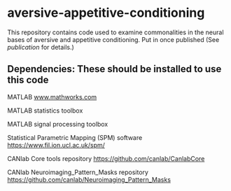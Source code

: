# aversive-appetitive-conditioning

This repository contains code used to examine commonalities in the neural bases of aversive and appetitive conditioning. Put in once published (See _publication_ for details.)

## Dependencies: These should be installed to use this code

MATLAB www.mathworks.com

MATLAB statistics toolbox

MATLAB signal processing toolbox

Statistical Parametric Mapping (SPM) software https://www.fil.ion.ucl.ac.uk/spm/

CANlab Core tools repository https://github.com/canlab/CanlabCore

CANlab Neuroimaging_Pattern_Masks repository https://github.com/canlab/Neuroimaging_Pattern_Masks
